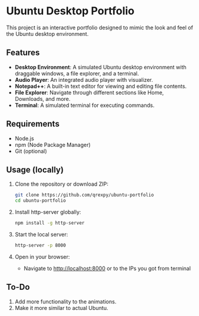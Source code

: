 # Ubuntu Desktop Portfolio

This project is an interactive portfolio designed to mimic the look and feel of the Ubuntu desktop environment.

## Features

- **Desktop Environment**: A simulated Ubuntu desktop environment with draggable windows, a file explorer, and a terminal.
- **Audio Player**: An integrated audio player with visualizer.
- **Notepad++**: A built-in text editor for viewing and editing file contents.
- **File Explorer**: Navigate through different sections like Home, Downloads, and more.
- **Terminal**: A simulated terminal for executing commands.

## Requirements

- Node.js
- npm (Node Package Manager)
- Git (optional)

## Usage (locally)

1. Clone the repository or download ZIP:
    ```sh
    git clone https://github.com/qrexpy/ubuntu-portfolio
    cd ubuntu-portfolio
    ```

2. Install http-server globally:
    ```sh
    npm install -g http-server
    ```

3. Start the local server:
    ```sh
    http-server -p 8000
    ```

4. Open in your browser:
   - Navigate to [http://localhost:8000](http://localhost:8000) or to the IPs you got from terminal

## To-Do

1. Add more functionality to the animations.
2. Make it more similar to actual Ubuntu.

